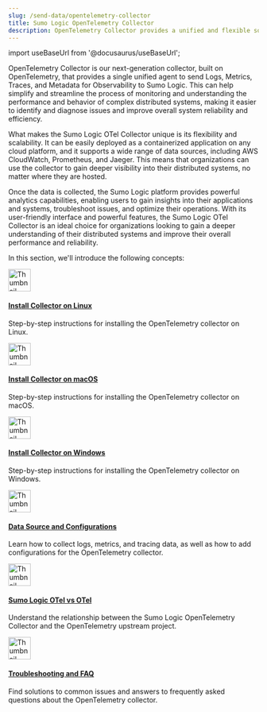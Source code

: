 ```yaml
---
slug: /send-data/opentelemetry-collector
title: Sumo Logic OpenTelemetry Collector
description: OpenTelemetry Collector provides a unified and flexible solution for collecting, processing, and exporting telemetry data from multiple sources, including metrics, traces, and logs.
---
```


import useBaseUrl from '@docusaurus/useBaseUrl';

OpenTelemetry Collector is our next-generation collector, built on OpenTelemetry, that provides a single unified agent to send Logs, Metrics, Traces, and Metadata for Observability to Sumo Logic. This can help simplify and streamline the process of monitoring and understanding the performance and behavior of complex distributed systems, making it easier to identify and diagnose issues and improve overall system reliability and efficiency.

What makes the Sumo Logic OTel Collector unique is its flexibility and scalability. It can be easily deployed as a containerized application on any cloud platform, and it supports a wide range of data sources, including AWS CloudWatch, Prometheus, and Jaeger. This means that organizations can use the collector to gain deeper visibility into their distributed systems, no matter where they are hosted.

Once the data is collected, the Sumo Logic platform provides powerful analytics capabilities, enabling users to gain insights into their applications and systems, troubleshoot issues, and optimize their operations. With its user-friendly interface and powerful features, the Sumo Logic OTel Collector is an ideal choice for organizations looking to gain a deeper understanding of their distributed systems and improve their overall performance and reliability.

In this section, we'll introduce the following concepts:

<div className="box-wrapper" markdown="1">
  <div className="box smallbox1 card">
    <div className="container">
      <a href="/docs/send-data/opentelemetry-collector/install-collector-linux"><img src={useBaseUrl('img/send-data/otel-color.svg')} alt="Thumbnail icon" width="45"/><h4>Install Collector on Linux</h4></a>
      <p>Step-by-step instructions for installing the OpenTelemetry collector on Linux.</p>
    </div>
  </div>
  <div className="box smallbox2 card">
    <div className="container">
    <a href="/docs/send-data/opentelemetry-collector/install-collector-macos"><img src={useBaseUrl('img/send-data/otel-color.svg')} alt="Thumbnail icon" width="45"/><h4>Install Collector on macOS</h4></a>
    <p>Step-by-step instructions for installing the OpenTelemetry collector on macOS.</p>
    </div>
</div>
<div className="box smallbox3 card">
  <div className="container">
  <a href="/docs/send-data/opentelemetry-collector/install-collector-windows"><img src={useBaseUrl('img/send-data/otel-color.svg')} alt="Thumbnail icon" width="45"/><h4>Install Collector on Windows</h4></a>
    <p>Step-by-step instructions for installing the OpenTelemetry collector on Windows.</p>
    </div>
  </div>
  <div className="box smallbox4 card">
    <div className="container">
      <a href="/docs/send-data/opentelemetry-collector/data-source-configurations">
        <img src={useBaseUrl('img/send-data/otel-color.svg')} alt="Thumbnail icon" width="45"/>
        <h4>Data Source and Configurations</h4>
      </a>
      <p>Learn how to collect logs, metrics, and tracing data, as well as how to add configurations for the OpenTelemetry collector.</p>
    </div>
  </div>
  <div className="box smallbox5 card">
    <div className="container">
      <a href="/docs/send-data/opentelemetry-collector/sumo-logic-opentelemetry-vs-opentelemetry-upstream-relationship"><img src={useBaseUrl('img/send-data/otel-color.svg')} alt="Thumbnail icon" width="45"/><h4>Sumo Logic OTel vs OTel</h4></a>
      <p>Understand the relationship between the Sumo Logic OpenTelemetry Collector and the OpenTelemetry upstream project.</p>
    </div>
  </div>
  <div className="box smallbox6 card">
    <div className="container">
    <a href="/docs/send-data/opentelemetry-collector/troubleshooting-faq"><img src={useBaseUrl('img/send-data/otel-color.svg')} alt="Thumbnail icon" width="45"/><h4>Troubleshooting and FAQ</h4></a>
    <p>Find solutions to common issues and answers to frequently asked questions about the OpenTelemetry collector.</p>
    </div>
  </div>
</div>
